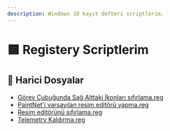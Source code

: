 ```yaml
---
description: Windows 10 kayıt defteri scriptlerim.
---
```


# 🟦 Registery Scriptlerim

## 📂 Harici Dosyalar

* [Görev Çubuğunda Sağ Alttaki İkonları sıfırlama.reg](https://github.com/yedhrab/YWindows10/tree/add3464e4c6b26b1ee92c6ea751e139d10adf0a0/X%20-%20Registery%20Scriptlerim/Görev%20Çubuğunda%20Sağ%20Alttaki%20İkonları%20sıfırlama.reg)
* [PaintNet'i varsayılan resim editörü yapma.reg](https://github.com/yedhrab/YWindows10/tree/add3464e4c6b26b1ee92c6ea751e139d10adf0a0/X%20-%20Registery%20Scriptlerim/PaintNet%27i%20varsayılan%20resim%20editörü%20yapma.reg)
* [Resim editörünü sıfırlama.reg](https://github.com/yedhrab/YWindows10/tree/add3464e4c6b26b1ee92c6ea751e139d10adf0a0/X%20-%20Registery%20Scriptlerim/Resim%20editörünü%20sıfırlama.reg)
* [Telemetry Kaldırma.reg](https://github.com/yedhrab/YWindows10/tree/add3464e4c6b26b1ee92c6ea751e139d10adf0a0/X%20-%20Registery%20Scriptlerim/Telemetry%20Kaldırma.reg)

